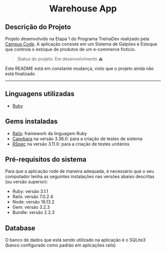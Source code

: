 <h1 align="center">Warehouse App</h1>

## Descrição do Projeto

Projeto desenvolvido na Etapa 1 do Programa TreinaDev realizado pela [Campus Code](https://www.campuscode.com.br/). A aplicação consiste em um Sistema de Galpões e Estoque que controla o estoque de produtos de um e-commerce fictício.

> Status do projeto: Em desenvolvimento :warning:

Este README está em constante mudança, visto que o projeto ainda não está finalizado

---

## Linguagens utilizadas

- [Ruby](https://www.ruby-lang.org/pt/)

## Gems instaladas

- [Rails](https://rubyonrails.org/): framework da linguagem Ruby
- [Capybara](https://github.com/teamcapybara/capybara) na versão 3.36.0: para a criação de testes de sistema
- [RSpec](https://github.com/rspec/rspec-rails) na versão 3.11.0: para a criação de testes unitários

## Pré-requisitos do sistema

Para que a aplicação rode de maneira adequada, é necessário que o seu computador tenha as seguintes instalações nas versões abaixo descritas (ou versão superior):

- Ruby: versão 3.1.1
- Rails: versão 7.0.2.4
- Node: versão 16.13.2
- Gem: versão 3.2.3
- Bundle: versão 2.2.3

## Database

O banco de dados que está sendo utilizado na aplicação é o SQLite3 (banco configurado como padrão em aplicações rails)

<!-- checklist para atualização
  Things you may want to cover:

- Ruby version

- System dependencies

- Configuration

- Database creation

- Database initialization

- How to run the test suite

- Services (job queues, cache servers, search engines, etc.)

- Deployment instructions

- ...
-->

